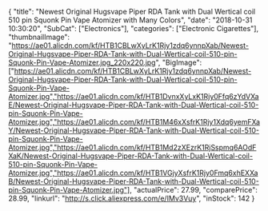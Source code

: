 {
	"title": "Newest Original Hugsvape Piper RDA Tank with Dual Wertical coil 510 pin Squonk Pin Vape Atomizer with Many Colors",
	"date": "2018-10-31 10:30:20",
	"SubCat": ["Electronics"],
	"categories": ["Electronic Cigarettes"],
	"thumbnailImage": "https://ae01.alicdn.com/kf/HTB1CBLwXyLrK1Rjy1zdq6ynnpXab/Newest-Original-Hugsvape-Piper-RDA-Tank-with-Dual-Wertical-coil-510-pin-Squonk-Pin-Vape-Atomizer.jpg_220x220.jpg",
	"BigImage": ["https://ae01.alicdn.com/kf/HTB1CBLwXyLrK1Rjy1zdq6ynnpXab/Newest-Original-Hugsvape-Piper-RDA-Tank-with-Dual-Wertical-coil-510-pin-Squonk-Pin-Vape-Atomizer.jpg","https://ae01.alicdn.com/kf/HTB1DvnxXyLxK1Rjy0Ffq6zYdVXaE/Newest-Original-Hugsvape-Piper-RDA-Tank-with-Dual-Wertical-coil-510-pin-Squonk-Pin-Vape-Atomizer.jpg","https://ae01.alicdn.com/kf/HTB1M46xXsfrK1Rjy1Xdq6yemFXaY/Newest-Original-Hugsvape-Piper-RDA-Tank-with-Dual-Wertical-coil-510-pin-Squonk-Pin-Vape-Atomizer.jpg","https://ae01.alicdn.com/kf/HTB1Md2zXEzrK1RjSspmq6AOdFXaK/Newest-Original-Hugsvape-Piper-RDA-Tank-with-Dual-Wertical-coil-510-pin-Squonk-Pin-Vape-Atomizer.jpg","https://ae01.alicdn.com/kf/HTB1VGjyXsfrK1Rjy0Fmq6xhEXXaB/Newest-Original-Hugsvape-Piper-RDA-Tank-with-Dual-Wertical-coil-510-pin-Squonk-Pin-Vape-Atomizer.jpg"],
	"actualPrice": 27.99,
	"comparePrice": 28.99,
	"linkurl": "http://s.click.aliexpress.com/e/IMv3Vuy",
	"inStock": 142
}

